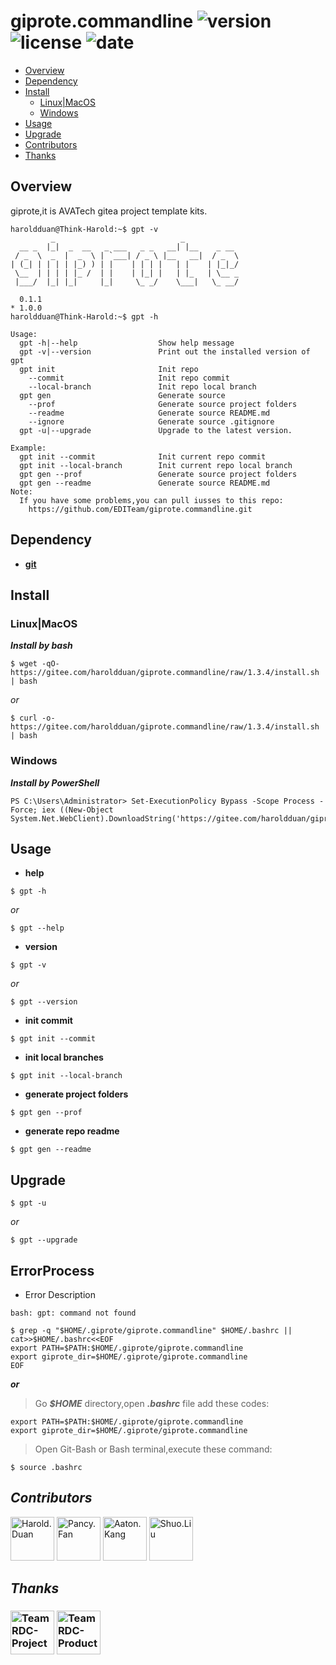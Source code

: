 # giprote.commandline ![version](https://img.shields.io/badge/version-1.3.4-red.svg?cacheSeconds=2592000) ![license](https://img.shields.io/badge/license-Apache2.0-blue.svg) ![date](https://img.shields.io/date/1578499200.svg)

- [Overview](#Overview)
- [Dependency](#Dependency)
- [Install](#Install)
  - [Linux|MacOS](#Linux|MacOS)
  - [Windows](#Windows)
- [Usage](#Usage)
- [Upgrade](#Upgrade)
- [Contributors](#Contributors)
- [Thanks](#Thanks)

## Overview

giprote,it is AVATech gitea project template kits.

```
haroldduan@Think-Harold:~$ gpt -v
         _                            _
  __ _  |_|  _  __   _ ___   _ _   __| |__    _ __
 / _  \  _  |  _  \ | `___| / _ \ |__   __|  / _  \
| (_| | | | | |_) ) | |    | | | |   | |    | |_|_/
 \__  | | | | |_ /  | |    | |_| |   | |_   | \__ _
 |___/  |_| |_|     |_|     \_ _/    \___|   \_ __/

  0.1.1
* 1.0.0
haroldduan@Think-Harold:~$ gpt -h

Usage:
  gpt -h|--help                  Show help message
  gpt -v|--version               Print out the installed version of gpt
  gpt init                       Init repo
    --commit                     Init repo commit
    --local-branch               Init repo local branch
  gpt gen                        Generate source
    --prof                       Generate source project folders
    --readme                     Generate source README.md
    --ignore                     Generate source .gitignore
  gpt -u|--upgrade               Upgrade to the latest version.

Example:
  gpt init --commit              Init current repo commit
  gpt init --local-branch        Init current repo local branch
  gpt gen --prof                 Generate source project folders
  gpt gen --readme               Generate source README.md
Note:
  If you have some problems,you can pull iusses to this repo:
    https://github.com/EDITeam/giprote.commandline.git
```

## Dependency

- **[git](https://git-scm.com/)**

## Install

### Linux|MacOS

**_Install by bash_**

```
$ wget -qO- https://gitee.com/haroldduan/giprote.commandline/raw/1.3.4/install.sh | bash
```

_or_

```
$ curl -o- https://gitee.com/haroldduan/giprote.commandline/raw/1.3.4/install.sh | bash
```

### Windows

**_Install by PowerShell_**

```
PS C:\Users\Administrator> Set-ExecutionPolicy Bypass -Scope Process -Force; iex ((New-Object System.Net.WebClient).DownloadString('https://gitee.com/haroldduan/giprote.commandline/raw/1.3.4/install.ps1'))
```

## Usage

- **help**

```
$ gpt -h
```

_or_

```
$ gpt --help
```

- **version**

```
$ gpt -v
```

_or_

```
$ gpt --version
```

- **init commit**

```
$ gpt init --commit
```

- **init local branches**

```
$ gpt init --local-branch
```

- **generate project folders**

```
$ gpt gen --prof
```

- **generate repo readme**

```
$ gpt gen --readme
```

## Upgrade

```
$ gpt -u
```

_or_

```
$ gpt --upgrade
```

## ErrorProcess

- Error Description

```
bash: gpt: command not found
```

```
$ grep -q "$HOME/.giprote/giprote.commandline" $HOME/.bashrc || cat>>$HOME/.bashrc<<EOF
export PATH=$PATH:$HOME/.giprote/giprote.commandline
export giprote_dir=$HOME/.giprote/giprote.commandline
EOF
```

**_or_**

> Go **_$HOME_** directory,open **_.bashrc_** file add these codes:

```
export PATH=$PATH:$HOME/.giprote/giprote.commandline
export giprote_dir=$HOME/.giprote/giprote.commandline
```

> Open Git-Bash or Bash terminal,execute these command:

```
$ source .bashrc
```

## **_Contributors_**

<a href="http://rds.avatech.com.cn:7070/org/Product/members">
  <a href="http://rds.avatech.com.cn:7070/harold.duan"><img src="http://rds.avatech.com.cn:7070/user/avatar/harold.duan/290" width="70" alt="Harold.Duan" /></a>
  <a href="http://rds.avatech.com.cn:7070/pancy.fan"><img src="http://rds.avatech.com.cn:7070/user/avatar/pancy.fan/290" width="70" alt="Pancy.Fan" /></a>
  <a href="http://rds.avatech.com.cn:7070/aaton.kang"><img src="http://rds.avatech.com.cn:7070/user/avatar/aaton.kang/290" width="70" alt="Aaton.Kang" /></a>
  <a href="http://rds.avatech.com.cn:7070/shuo.liu"><img src="http://rds.avatech.com.cn:7070/user/avatar/shuo.liu/290" width="70" alt="Shuo.Liu" /></a>
</a>

## **_Thanks_**

<h3 align="left">
  <a href="http://rds.avatech.com.cn:7070/Project"><img src="http://rds.avatech.com.cn:7070/user/avatar/Project/140" width="70" alt="Team RDC-Project" /></a>
  <a href="http://rds.avatech.com.cn:7070/Product"><img src="http://rds.avatech.com.cn:7070/user/avatar/Product/140" width="70" alt="Team RDC-Product" /></a>
</h3>
